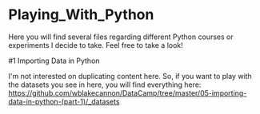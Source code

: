 # Playing_With_Python

Here you will find several files regarding different Python courses or experiments I decide to take. 
Feel free to take a look!

#1 Importing Data in Python

I'm not interested on duplicating content here. So, if you want to play with the datasets you see in here, you will find everything here:
https://github.com/wblakecannon/DataCamp/tree/master/05-importing-data-in-python-(part-1)/_datasets

